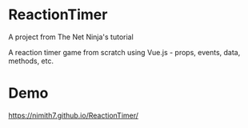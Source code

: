 # ReactionTimer

A project from The Net Ninja's tutorial

A reaction timer game from scratch using Vue.js - props, events, data, methods, etc.

# Demo

https://nimith7.github.io/ReactionTimer/
